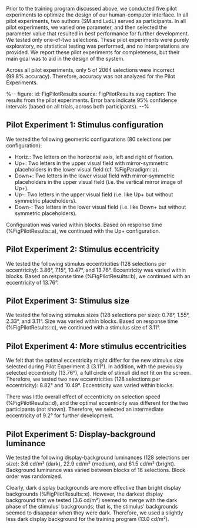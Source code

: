 Prior to the training program discussed above, we conducted five pilot experiments to optimize the design of our human-computer interface. In all pilot experiments, two authors (SM and LvdL) served as participants. In all pilot experiments, we varied one parameter, and then selected the parameter value that resulted in best performance for further development. We tested only one-of-two selections. These pilot experiments were purely exploratory, no statistical testing was performed, and no interpretations are provided. We report these pilot experiments for completeness, but their main goal was to aid in the design of the system.

Across all pilot experiments, only 5 of 2064 selections were incorrect (99.8% accuracy). Therefore, accuracy was not analyzed for the Pilot Experiments.

%--
figure:
 id: FigPilotResults
 source: FigPilotResults.svg
 caption: The results from the pilot experiments. Error bars indicate 95% confidence intervals (based on all trials, across both participants).
--%

## Pilot Experiment 1: Stimulus configuration

We tested the following geometric configurations (80 selections per configuration):

- Horiz.: Two letters on the horizontal axis, left and right of fixation.
- Up+: Two letters in the upper visual field with mirror-symmetric placeholders in the lower visual field (cf. %FigParadigm::a).
- Down+: Two letters in the lower visual field with mirror-symmetric placeholders in the upper visual field (i.e. the vertical mirror image of Up+).
- Up-: Two letters in the upper visual field (i.e. like Up+ but without symmetric placeholders).
- Down-: Two letters in the lower visual field (i.e. like Down+ but without symmetric placeholders).

Configuration was varied within blocks. Based on response time (%FigPilotResults::a), we continued with the Up+ configuration.

## Pilot Experiment 2: Stimulus eccentricity

We tested the following stimulus eccentricities (128 selections per eccentricity): 3.86°, 7.15°, 10.47°, and 13.76°. Eccentricity was varied within blocks. Based on response time (%FigPilotResults::b), we continued with an eccentricity of 13.76°.

## Pilot Experiment 3: Stimulus size

We tested the following stimulus sizes (128 selections per size): 0.78°, 1.55°, 2.33°, and 3.11°. Size was varied within blocks. Based on response time (%FigPilotResults::c), we continued with a stimulus size of 3.11°.

## Pilot Experiment 4: More stimulus eccentricities

We felt that the optimal eccentricity might differ for the new stimulus size selected during Pilot Experiment 3 (3.11°). In addition, with the previously selected eccentricity (13.76°), a full circle of stimuli did not fit on the screen. Therefore, we tested two new eccentricities (128 selections per eccentricity): 8.82° and 10.49°. Eccentricity was varied within blocks.

There was little overall effect of eccentricity on selection speed (%FigPilotResults::d), and the optimal eccentricity was different for the two participants (not shown). Therefore, we selected an intermediate eccentricity of 9.2° for further development.

## Pilot Experiment 5: Display-background luminance

We tested the following display-background luminances (128 selections per size): 3.6 cd/m² (dark), 22.9 cd/m² (medium), and 61.5 cd/m² (bright). Background luminance was varied between blocks of 16 selections. Block order was randomized.

Clearly, dark display backgrounds are more effective than bright display backgrounds (%FigPilotResults::e). However, the darkest display background that we tested (3.6 cd/m²) seemed to merge with the dark phase of the stimulus' backgrounds; that is, the stimulus' backgrounds seemed to disappear when they were dark. Therefore, we used a slightly less dark display background for the training program (13.0 cd/m²).
